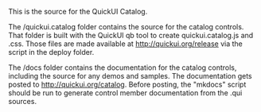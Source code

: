 This is the source for the QuickUI Catalog.

The /quickui.catalog folder contains the source for the catalog controls.
That folder is built with the QuickUI qb tool to create quickui.catalog.js and
.css. Those files are made available at http://quickui.org/release via the
script in the deploy folder.

The /docs folder contains the documentation for the catalog controls,
including the source for any demos and samples. The documentation gets posted
to http://quickui.org/catalog. Before posting, the "mkdocs" script should be
run to generate control member documentation from the .qui sources.
